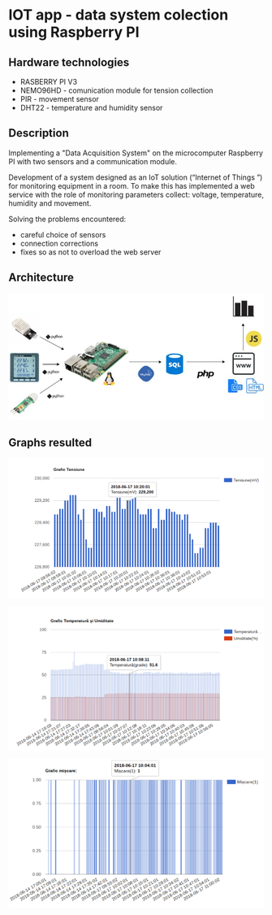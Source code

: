 IOT app - data system colection using Raspberry PI
=========

Hardware technologies
---------------

- RASBERRY PI V3
- NEMO96HD - comunication module for tension collection
- PIR - movement sensor
- DHT22 - temperature and humidity sensor


## Description

Implementing a "Data Acquisition System" on the microcomputer Raspberry PI with two sensors and a communication module.

Development of a system designed as an IoT solution (“Internet of Things ”) for monitoring equipment in a room. To make this has implemented a web service with the role of monitoring parameters collect: voltage, temperature, humidity and movement.

Solving the problems encountered:
- careful choice of sensors
- connection corrections
- fixes so as not to overload the web server

Architecture
-----

![Architecture diagram](arhitecture.png)

Graphs resulted
-----

![Graph1](graph1.png)

![Graph2](graph2.png)

![Graph3](graph3.png)